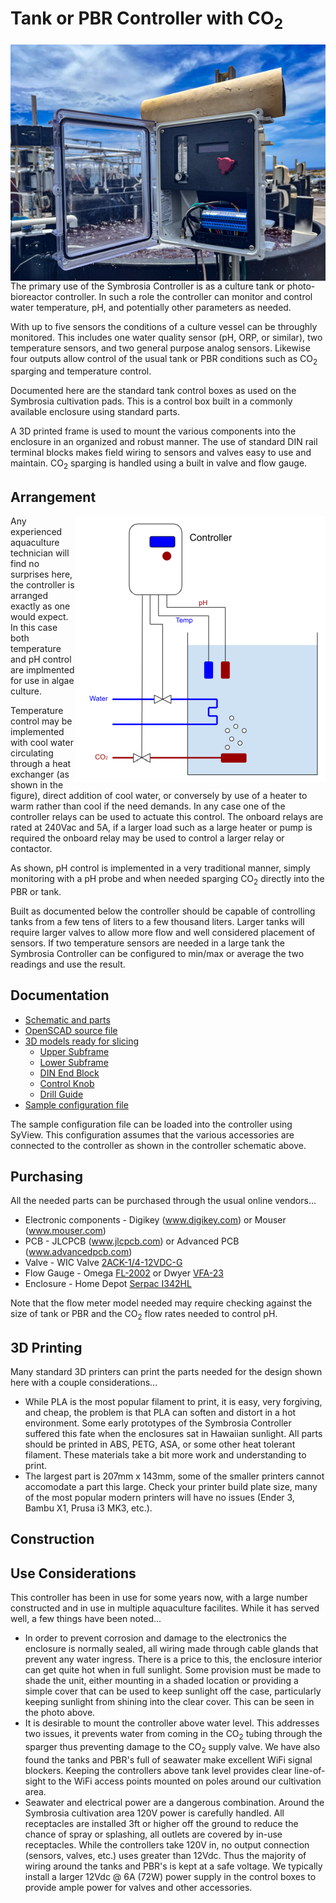 # Tank or PBR Controller with CO<sub>2</sub>

<img align="right" src="/res/CL46-47-24138-DC.jpg" alt="A tank controller using SymbCtrl">The primary use of the Symbrosia Controller is as a culture tank or photo-bioreactor controller.  In such a role the controller can monitor and control water temperature, pH, and potentially other parameters as needed.

With up to five sensors the conditions of a culture vessel can be throughly monitored.  This includes one water quality sensor (pH, ORP, or similar), two temperature sensors, and two general purpose analog sensors.  Likewise four outputs allow control of the usual tank or PBR conditions such as CO<sub>2</sub> sparging and temperature control.

Documented here are the standard tank control boxes as used on the Symbrosia cultivation pads.  This is a control box built in a commonly available enclosure using standard parts.

A 3D printed frame is used to mount the various components into the enclosure in an organized and robust manner.  The use of standard DIN rail terminal blocks makes field wiring to sensors and valves easy to use and maintain.  CO<sub>2</sub> sparging is handled using a built in valve and flow gauge.

## Arrangement

<img align="right" src="PBRControl.png" alt="Tank or PBR Control">Any experienced aquaculture technician will find no surprises here, the controller is arranged exactly as one would expect.  In this case both temperature and pH control are implmented for use in algae culture.

Temperature control may be implemented with cool water circulating through a heat exchanger (as shown in the figure), direct addition of cool water, or conversely by use of a heater to warm rather than cool if the need demands.  In any case one of the controller relays can be used to actuate this control.  The onboard relays are rated at 240Vac and 5A, if a larger load such as a large heater or pump is required the onboard relay may be used to control a larger relay or contactor.

As shown, pH control is implemented in a very traditional manner, simply monitoring with a pH probe and when needed sparging CO<sub>2</sub> directly into the PBR or tank.

Built as documented below the controller should be capable of controlling tanks from a few tens of liters to a few thousand liters.  Larger tanks will require larger valves to allow more flow and well considered placement of sensors.  If two temperature sensors are needed in a large tank the Symbrosia Controller can be configured to min/max or average the two readings and use the result.

## Documentation

* [Schematic and parts](025-030SymbCtrlPBRController.pdf)
* [OpenSCAD source file]()
* [3D models ready for slicing](025-055SymbCtrlSubframeModel.zip)
  * [Upper Subframe](025-056SubframeUpper.stl)
  * [Lower Subframe](025-057SubframeLower.stl)
  * [DIN End Block](025-059TBlockEnd.stl)
  * [Control Knob](025-058ControlKnob.stl)
  * [Drill Guide](DrillGuide.stl)
* [Sample configuration file](StandardTank.xml)

The sample configuration file can be loaded into the controller using SyView.  This configuration assumes that the various accessories are connected to the controller as shown in the controller schematic above.

## Purchasing

All the needed parts can be purchased through the usual online vendors...

* Electronic components - Digikey (www.digikey.com) or Mouser (www.mouser.com)
* PCB - JLCPCB (www.jlcpcb.com) or Advanced PCB (www.advancedpcb.com)
* Valve - WIC Valve [2ACK-1/4-12VDC-G](https://wicvalve.com/product/1-4-inch-fast-response-air-water-electric-solenoid-valve-nc/)
* Flow Gauge - Omega [FL-2002](https://www.omega.com/en-us/flow-instruments/flow-meters/variable-area-flow-meters/fl2000-series/p/FL-2002) or Dwyer [VFA-23](https://dwyer-inst.com/en/products/flow/flowmeters/series-vf-visi-floatr-acrylic-flowmeter.html)
* Enclosure - Home Depot [Serpac I342HL](https://www.homedepot.com/p/Serpac-11-8-in-L-x-10-2-in-W-x-5-5-in-H-Cabinent-Enclosure-Polycarbonate-Clear-Hinged-Latch-Top-Gray-Bottom-I342HL-TCBG/303702896)

Note that the flow meter model needed may require checking against the size of tank or PBR and the CO<sub>2</sub> flow rates needed to control pH.

## 3D Printing

Many standard 3D printers can print the parts needed for the design shown here with a couple considerations...

* While PLA is the most popular filament to print, it is easy, very forgiving, and cheap, the problem is that PLA can soften and distort in a hot environment.  Some early prototypes of the Symbrosia Controller suffered this fate when the enclosures sat in Hawaiian sunlight.  All parts should be printed in ABS, PETG, ASA, or some other heat tolerant filament.  These materials take a bit more work and understanding to print.
* The largest part is 207mm x 143mm, some of the smaller printers cannot accomodate a part this large.   Check your printer build plate size, many of the most popular modern printers will have no issues (Ender 3, Bambu X1, Prusa i3 MK3, etc.).

## Construction

## Use Considerations

This controller has been in use for some years now, with a large number constructed and in use in multiple aquaculture facilites.  While it has served well, a few things have been noted...

* In order to prevent corrosion and damage to the electronics the enclosure is normally sealed, all wiring made through cable glands that prevent any water ingress.  There is a price to this, the enclosure interior can get quite hot when in full sunlight.  Some provision must be made to shade the unit, either mounting in a shaded location or providing a simple cover that can be used to keep sunlight off the case, particularly keeping sunlight from shining into the clear cover. This can be seen in the photo above.
*  It is desirable to mount the controller above water level.  This addresses two issues, it prevents water from coming in the CO<sub>2</sub> tubing through the sparger thus preventing damage to the CO<sub>2</sub> supply valve.  We have also found the tanks and PBR's full of seawater make excellent WiFi signal blockers.  Keeping the controllers above tank level provides clear line-of-sight to the WiFi access points mounted on poles around our cultivation area.
*  Seawater and electrical power are a dangerous combination.  Around the Symbrosia cultivation area 120V power is carefully handled.  All receptacles are installed 3ft or higher off the ground to reduce the chance of spray or splashing, all outlets are covered by in-use receptacles.  While the controllers take 120V in, no output connection (sensors, valves, etc.) uses greater than 12Vdc.  Thus the majority of wiring around the tanks and PBR's is kept at a safe voltage.  We typically install a larger 12Vdc @ 6A (72W) power supply in the control boxes to provide ample power for valves and other accessories.
